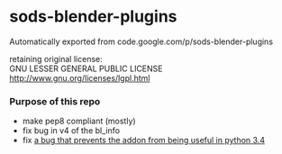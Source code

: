 # sods-blender-plugins
Automatically exported from code.google.com/p/sods-blender-plugins

retaining original license:  
GNU LESSER GENERAL PUBLIC LICENSE  
http://www.gnu.org/licenses/lgpl.html

### Purpose of this repo

- make pep8 compliant (mostly)
- fix bug in v4 of the bl_info
- fix [a bug that prevents the addon from being useful in python 3.4](https://github.com/zeffii/sods-blender-plugins/issues/4)
